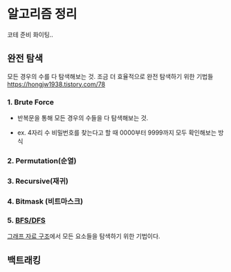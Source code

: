 # 알고리즘 정리

코테 준비 화이팅..

## 완전 탐색

모든 경우의 수를 다 탐색해보는 것. 조금 더 효율적으로 완전 탐색하기 위한 기법들
https://hongjw1938.tistory.com/78
### 1. Brute Force

- 반복문을 통해 모든 경우의 수들을 다 탐색해보는 것.

- ex. 4자리 수 비밀번호를 찾는다고 할 때 0000부터 9999까지 모두 확인해보는 방식

### 2. Permutation(순열)

### 3. Recursive(재귀)

### 4. Bitmask (비트마스크)

### 5. [BFS/DFS](BFS,DFS.md)

[그래프 자료 구조](Graph.md)에서 모든 요소들을 탐색하기 위한 기법이다. 

## 백트래킹